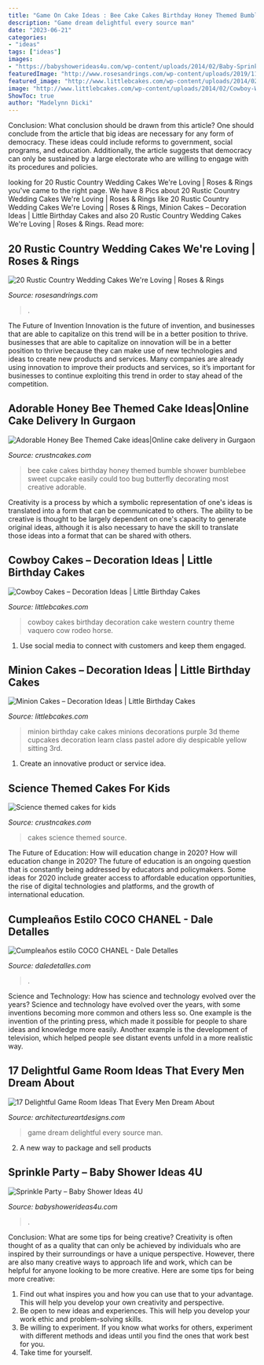 ```yaml
---
title: "Game On Cake Ideas : Bee Cake Cakes Birthday Honey Themed Bumble Shower Bumblebee Sweet Cupcake Easily Could Too Bug Butterfly Decorating Most Creative Adorable"
description: "Game dream delightful every source man"
date: "2023-06-21"
categories:
- "ideas"
tags: ["ideas"]
images:
- "https://babyshowerideas4u.com/wp-content/uploads/2014/02/Baby-Sprinkle-Party.jpg"
featuredImage: "http://www.rosesandrings.com/wp-content/uploads/2019/11/Country-rustic-wedding-cake-ideas-9.jpg"
featured_image: "http://www.littlebcakes.com/wp-content/uploads/2014/02/Minion-Cake.jpg"
image: "http://www.littlebcakes.com/wp-content/uploads/2014/02/Cowboy-Wedding-Cakes.jpg"
ShowToc: true
author: "Madelynn Dicki"
---
```



Conclusion: What conclusion should be drawn from this article?
One should conclude from the article that big ideas are necessary for any form of democracy. These ideas could include reforms to government, social programs, and education. Additionally, the article suggests that democracy can only be sustained by a large electorate who are willing to engage with its procedures and policies.

	

		
looking for 20 Rustic Country Wedding Cakes We&#039;re Loving | Roses &amp; Rings you've came to the right page. We have 8 Pics about 20 Rustic Country Wedding Cakes We&#039;re Loving | Roses &amp; Rings like 20 Rustic Country Wedding Cakes We&#039;re Loving | Roses &amp; Rings, Minion Cakes – Decoration Ideas | Little Birthday Cakes and also 20 Rustic Country Wedding Cakes We&#039;re Loving | Roses &amp; Rings. Read more:
		
    
## 20 Rustic Country Wedding Cakes We&#039;re Loving | Roses &amp; Rings

<img loading=lazy src="http://www.rosesandrings.com/wp-content/uploads/2019/11/Country-rustic-wedding-cake-ideas-9.jpg" onerror="this.onerror=null;this.src='https://tse1.mm.bing.net/th?id=OIP.KJkW0qs2PuaKMLFB7n7U-AHaLZ&amp;pid=15.1';" alt="20 Rustic Country Wedding Cakes We&#039;re Loving | Roses &amp; Rings">

_Source: rosesandrings.com_

>. 

	

The Future of Invention
Innovation is the future of invention, and businesses that are able to capitalize on this trend will be in a better position to thrive. businesses that are able to capitalize on innovation will be in a better position to thrive because they can make use of new technologies and ideas to create new products and services. Many companies are already using innovation to improve their products and services, so it’s important for businesses to continue exploiting this trend in order to stay ahead of the competition.

    
## Adorable Honey Bee Themed Cake Ideas|Online Cake Delivery In Gurgaon

<img loading=lazy src="http://www.crustncakes.com/blog/wp-content/uploads/2017/05/d24b40fb314c44c8a00ad81e25c96494.jpg" onerror="this.onerror=null;this.src='https://tse3.mm.bing.net/th?id=OIP.ObluvkjG2-4gn9GwGT6DLwDIEs&amp;pid=15.1';" alt="Adorable Honey Bee Themed Cake ideas|Online cake delivery in Gurgaon">

_Source: crustncakes.com_

>bee cake cakes birthday honey themed bumble shower bumblebee sweet cupcake easily could too bug butterfly decorating most creative adorable. 

	

Creativity is a process by which a symbolic representation of one's ideas is translated into a form that can be communicated to others. The ability to be creative is thought to be largely dependent on one's capacity to generate original ideas, although it is also necessary to have the skill to translate those ideas into a format that can be shared with others.

    
## Cowboy Cakes – Decoration Ideas | Little Birthday Cakes

<img loading=lazy src="http://www.littlebcakes.com/wp-content/uploads/2014/02/Cowboy-Wedding-Cakes.jpg" onerror="this.onerror=null;this.src='https://tse4.mm.bing.net/th?id=OIP.OA0mNdhMvr2LFDIbD5nAIQHaMX&amp;pid=15.1';" alt="Cowboy Cakes – Decoration Ideas | Little Birthday Cakes">

_Source: littlebcakes.com_

>cowboy cakes birthday decoration cake western country theme vaquero cow rodeo horse. 

	

1. Use social media to connect with customers and keep them engaged.

    
## Minion Cakes – Decoration Ideas | Little Birthday Cakes

<img loading=lazy src="http://www.littlebcakes.com/wp-content/uploads/2014/02/Minion-Cake.jpg" onerror="this.onerror=null;this.src='https://tse1.mm.bing.net/th?id=OIP.VbXR6RYviWBmh6kBs5nCUwHaKo&amp;pid=15.1';" alt="Minion Cakes – Decoration Ideas | Little Birthday Cakes">

_Source: littlebcakes.com_

>minion birthday cake cakes minions decorations purple 3d theme cupcakes decoration learn class pastel adore diy despicable yellow sitting 3rd. 

	

1. Create an innovative product or service idea.

    
## Science Themed Cakes For Kids

<img loading=lazy src="http://www.crustncakes.com/blog/wp-content/uploads/2017/01/56f35f85361e22d9ab5d83c5019006c1.jpg" onerror="this.onerror=null;this.src='https://tse3.mm.bing.net/th?id=OIP.moHqgtv7KLkpdeRgOikhSgHaLH&amp;pid=15.1';" alt="Science themed cakes for kids">

_Source: crustncakes.com_

>cakes science themed source. 

	

The Future of Education: How will education change in 2020?
How will education change in 2020? The future of education is an ongoing question that is constantly being addressed by educators and policymakers. Some ideas for 2020 include greater access to affordable education opportunities, the rise of digital technologies and platforms, and the growth of international education.

    
## Cumpleaños Estilo COCO CHANEL - Dale Detalles

<img loading=lazy src="https://i0.wp.com/www.daledetalles.com/wp-content/uploads/2016/03/2-5.jpg?resize=480%2C640" onerror="this.onerror=null;this.src='https://tse3.mm.bing.net/th?id=OIP.XUPyWxM1wBX3hkA7OqRMvAHaJ4&amp;pid=15.1';" alt="Cumpleaños estilo COCO CHANEL - Dale Detalles">

_Source: daledetalles.com_

>. 

	

Science and Technology: How has science and technology evolved over the years?
Science and technology have evolved over the years, with some inventions becoming more common and others less so. One example is the invention of the printing press, which made it possible for people to share ideas and knowledge more easily. Another example is the development of television, which helped people see distant events unfold in a more realistic way.

    
## 17 Delightful Game Room Ideas That Every Men Dream About

<img loading=lazy src="https://www.architectureartdesigns.com/wp-content/uploads/2015/10/49.jpg" onerror="this.onerror=null;this.src='https://tse4.mm.bing.net/th?id=OIP.mo89v_oqh4GbMsQbkfG6SAHaFj&amp;pid=15.1';" alt="17 Delightful Game Room Ideas That Every Men Dream About">

_Source: architectureartdesigns.com_

>game dream delightful every source man. 

	

2. A new way to package and sell products

    
## Sprinkle Party – Baby Shower Ideas 4U

<img loading=lazy src="https://babyshowerideas4u.com/wp-content/uploads/2014/02/Baby-Sprinkle-Party.jpg" onerror="this.onerror=null;this.src='https://tse3.mm.bing.net/th?id=OIP.we23DYlOavcQUb_hQciecAHaLZ&amp;pid=15.1';" alt="Sprinkle Party – Baby Shower Ideas 4U">

_Source: babyshowerideas4u.com_

>. 

	

Conclusion: What are some tips for being creative?
Creativity is often thought of as a quality that can only be achieved by individuals who are inspired by their surroundings or have a unique perspective. However, there are also many creative ways to approach life and work, which can be helpful for anyone looking to be more creative. Here are some tips for being more creative: 
1) Find out what inspires you and how you can use that to your advantage. This will help you develop your own creativity and perspective. 
2) Be open to new ideas and experiences. This will help you develop your work ethic and problem-solving skills. 
3) Be willing to experiment. If you know what works for others, experiment with different methods and ideas until you find the ones that work best for you. 
4) Take time for yourself.


